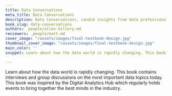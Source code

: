 ```yaml
---
title: Data Conversations
meta_title: Data Conversations
description: Data Conversations, candid insights from data professionals
book_slug: data-conversations
authors: _people/allen-hillery.md
reviewers: _people/matt.md
cover_image: "/assets/images/final-textbook-design.jpg"
thumbnail_cover_image: "/assets/images/final-textbook-design.jpg"
main_color: ''
snippet: Learn about how the data world is rapidly changing. This book contains interviews and group discussions on the most important data topics today. This book was inspired by the Digital Analytics Hub which regularly holds events to bring together the best minds in the industry.

---
```

Learn about how the data world is rapidly changing. This book contains interviews and group discussions on the most important data topics today. This book was inspired by the Digital Analytics Hub which regularly holds events to bring together the best minds in the industry.
